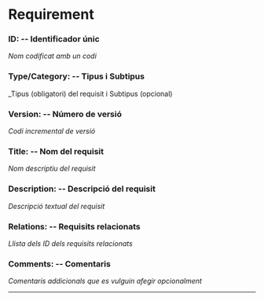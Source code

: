 # Requirement

### ID: -- Identificador únic

_Nom codificat amb un codi_

### Type/Category: -- Tipus i Subtipus

\_Tipus (obligatori) del requisit i Subtipus (opcional)

### Version: -- Número de versió

_Codi incremental de versió_

### Title: -- Nom del requisit

_Nom descriptiu del requisit_

### Description: -- Descripció del requisit

_Descripció textual del requisit_

### Relations: -- Requisits relacionats

_Llista dels ID dels requisits relacionats_

### Comments: -- Comentaris

_Comentaris addicionals que es vulguin afegir opcionalment_

---
